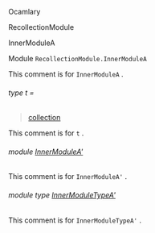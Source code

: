 Ocamlary

RecollectionModule

InnerModuleA

Module `RecollectionModule.InnerModuleA`

This comment is for `InnerModuleA` .

<a id="type-t"></a>

###### type t =

> [collection](Ocamlary.module-type-RecollectionModule.md#type-collection)

This comment is for `t` .

<a id="module-InnerModuleA'"></a>

###### module [InnerModuleA'](Ocamlary.module-type-RecollectionModule.InnerModuleA.InnerModuleA'.md)

This comment is for `InnerModuleA'` .

<a id="module-type-InnerModuleTypeA'"></a>

###### module type [InnerModuleTypeA'](Ocamlary.module-type-RecollectionModule.InnerModuleA.module-type-InnerModuleTypeA'.md)

This comment is for `InnerModuleTypeA'` .
